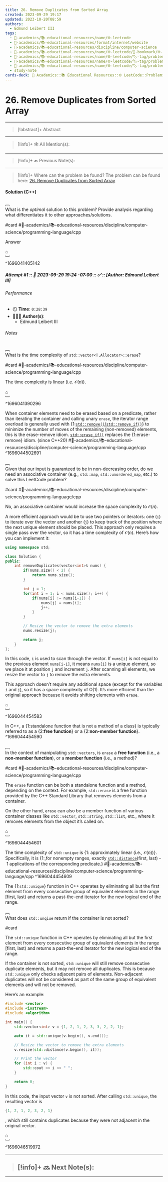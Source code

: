 ```yaml
---
title: 26. Remove Duplicates from Sorted Array
created: 2023-09-29 19:17
updated: 2023-10-20T08:59
authors:
  - Edmund Leibert III
tags:
  - 🔴-academics/📚-educational-resources/name/🌐-leetcode
  - 🔴-academics/📚-educational-resources/format/internet/website
  - 🔴-academics/📚-educational-resources/discipline/computer-science
  - 🔴-academics/📚-educational-resources/name/🌐-leetcode/🔖-bookmark/🌐-leetcode/problems/26-remove-duplicates-from-sorted-array
  - 🔴-academics/📚-educational-resources/name/🌐-leetcode/🏷️-tag/problem/difficulty/easy
  - 🔴-academics/📚-educational-resources/name/🌐-leetcode/🏷️-tag/problem/tag/topic/array
  - 🔴-academics/📚-educational-resources/name/🌐-leetcode/🏷️-tag/problem/tag/topic/two-pointer
  - study-note
cards-deck: 🔴 Academics::📚 Educational Resources::🌐 LeetCode::Problems::26. Remove Duplicates from Sorted Array
---
```


# 26. Remove Duplicates from Sorted Array

---

> [!abstract]+ Abstract 
> 

---

> [!info]+ 🕸️ All Mention(s): 
> 

---

> [!info]+ 🔙 Previous Note(s):
> 

---

> [!info]+ Where can the problem be found?
> The problem can be found here: [26. Remove Duplicates from Sorted Array](https://leetcode.com/problems/remove-duplicates-from-sorted-array/)

#### Solution (C++)

﹇<br>
What is the _optimal_ solution to this problem? Provide analysis regarding what differentiates it to other approaches/solutions.

#card #🔴-academics/📚-educational-resources/discipline/computer-science/programming-language/cpp 

Answer

⌂
<br>﹈<br>^1696041405142



##### Attempt #1 :: 📆 2023-09-29 19:24 -07:00 :: ✅ :: \[Author: Edmund Leibert III\]

###### Performance

- ⏲️ **Time**: `0:28:39`
- 🧔🏽‍♂️ **Author(s)**:
	- Edmund Leibert III

###### Notes


﹇<br>
What is the time complexity of `std::vector<T,Allocator>::erase`?

#card #🔴-academics/📚-educational-resources/discipline/computer-science/programming-language/cpp 

The time complexity is linear (i.e. $\mathcal{O}(n)$).

⌂
<br>﹈<br>^1696041390296



When container elements need to be erased based on a predicate, rather than iterating the container and calling unary `erase`, the iterator range overload is generally used with {1:[`std::remove()`/`std::remove_if()`](https://en.cppreference.com/w/cpp/algorithm/remove "cpp/algorithm/remove")} to minimize the number of moves of the remaining (non-removed) elements, this is the erase-remove idiom. [`std::erase_if()`](https://en.cppreference.com/w/cpp/container/vector/erase2 "cpp/container/vector/erase2") replaces the {1:erase-remove} idiom. (since C++20)
#🔴-academics/📚-educational-resources/discipline/computer-science/programming-language/cpp
^1696044502691



﹇<br>
Given that our input is guaranteed to be in non-decreasing order, do we need an associative container (e.g., `std::map`, `std::unordered_map`, etc.) to solve this LeetCode problem?

#card #🔴-academics/📚-educational-resources/discipline/computer-science/programming-language/cpp 

No, an associative container would increase the space complexity to $\mathcal{O}(n)$.

A more efficient approach would be to use two pointers or iterators: one (`i`) to iterate over the vector and another (`j`) to keep track of the position where the next unique element should be placed. This approach only requires a single pass over the vector, so it has a time complexity of $\mathcal{O}(n)$. Here’s how you can implement it:

```cpp
using namespace std;

class Solution {
public:
    int removeDuplicates(vector<int>& nums) {
        if(nums.size() < 2) {
            return nums.size();
        }

        int j = 1;
        for(int i = 1; i < nums.size(); i++) {
            if(nums[i] != nums[i-1]) {
                nums[j] = nums[i];
                j++;
            }
        }

        // Resize the vector to remove the extra elements
        nums.resize(j);

        return j;
    }
};
```

In this code, `i` is used to scan through the vector. If `nums[i]` is not equal to the previous element `nums[i-1]`, it means `nums[i]` is a unique element, so we place it at position `j` and increment `j`. After scanning all elements, we resize the vector to `j` to remove the extra elements.

This approach doesn’t require any additional space (except for the variables `i` and `j`), so it has a space complexity of O(1). It’s more efficient than the original approach because it avoids shifting elements with `erase`.

⌂
<br>﹈<br>^1696044454583


In C++, a {1:standalone function that is not a method of a class} is typically referred to as a {2:**free function**} or a {2:**non-member function**}.
^1696044454590

﹇<br>
In the context of manipulating `std::vectors`, is `erase` a **free function** (i.e., a **non-member function**), or a **member function** (i.e., a method)?

#card #🔴-academics/📚-educational-resources/discipline/computer-science/programming-language/cpp 

The `erase` function can be both a standalone function and a method, depending on the context. For example, `std::erase` is a free function provided by the C++ Standard Library that removes elements from a container. 

On the other hand, `erase` can also be a member function of various container classes like `std::vector`, `std::string`, `std::list`, etc., where it removes elements from the object it’s called on.

⌂
<br>﹈<br>^1696044454601



The time complexity of `std::unique` is {1: approximately linear (i.e., $\mathcal{O}(n)$)}. Specifically, it is {1:,for nonempty ranges, exactly [`std::distance`](http://en.cppreference.com/w/cpp/iterator/distance)(first, last) - 1 applications of the corresponding predicate.}
#🔴-academics/📚-educational-resources/discipline/computer-science/programming-language/cpp
^1696044454609

The {1:`std::unique`} function in C++ operates by eliminating all but the first element from every consecutive group of equivalent elements in the range \[first, last) and returns a past-the-end iterator for the new logical end of the range.


﹇<br>
What does `std::unqiue` return if the container is not sorted?

#card 

The `std::unique` function in C++ operates by eliminating all but the first element from every consecutive group of equivalent elements in the range \[first, last) and returns a past-the-end iterator for the new logical end of the range.

If the container is not sorted, `std::unique` will still remove consecutive duplicate elements, but it may not remove all duplicates. This is because `std::unique` only checks adjacent pairs of elements. Non-adjacent duplicates will not be considered as part of the same group of equivalent elements and will not be removed.

Here’s an example:

```cpp
#include <vector>
#include <iostream>
#include <algorithm>

int main() {
    std::vector<int> v = {1, 2, 1, 2, 3, 3, 2, 2, 1};

    auto it = std::unique(v.begin(), v.end());

    // Resize the vector to remove the extra elements
    v.resize(std::distance(v.begin(), it));

    // Print the vector
    for (int i : v) {
        std::cout << i << " ";
    }

    return 0;
}
```

In this code, the input vector `v` is not sorted. After calling `std::unique`, the resulting vector is 
```cpp
{1, 2, 1, 2, 3, 2, 1}
```
, which still contains duplicates because they were not adjacent in the original vector.

⌂
<br>﹈<br>^1696046519972




---

> [!info]+ 🔜 Next Note(s):
> - 

---
